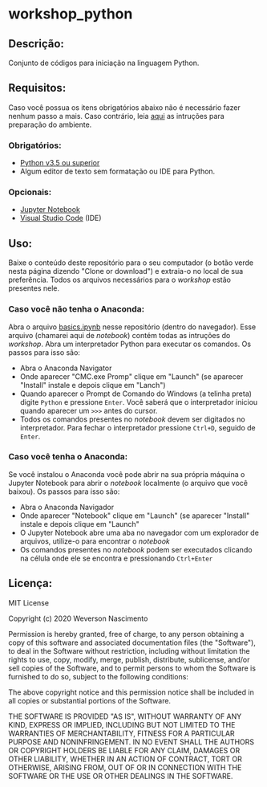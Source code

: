 # workshop_python

## Descrição:
Conjunto de códigos para iniciação na linguagem Python.

## Requisitos:
Caso você possua os itens obrigatórios abaixo não é necessário fazer nenhum passo a mais. Caso contrário, leia [aqui](docs/config.md) as intruções para preparação do ambiente.

### Obrigatórios:
* [Python v3.5 ou superior](https://www.python.org/downloads/)
* Algum editor de texto sem formatação ou IDE para Python.

### Opcionais:
* [Jupyter Notebook](https://jupyter.org/install)
* [Visual Studio Code](https://code.visualstudio.com/) (IDE)

## Uso:
Baixe o conteúdo deste repositório para o seu computador (o botão verde nesta página dizendo "Clone or download") e extraia-o no local de sua preferência. Todos os arquivos necessários para o _workshop_ estão presentes nele.

### Caso você não tenha o Anaconda:
Abra o arquivo [basics.ipynb](basics.ipynb) nesse repositório (dentro do navegador). Esse arquivo (chamarei aqui de _notebook_) contém todas as intruções do _workshop_. Abra um interpretador Python para executar os comandos. Os passos para isso são:
* Abra o Anaconda Navigator
* Onde aparecer "CMC.exe Promp" clique em "Launch" (se aparecer "Install" instale e depois clique em "Lanch")
* Quando aparecer o Prompt de Comando do Windows (a telinha preta) digite `Python` e pressione `Enter`. Você saberá que o interpretador iniciou quando aparecer um `>>>` antes do cursor.
* Todos os comandos presentes no _notebook_ devem ser digitados no interpretador.
Para fechar o interpretador pressione `Ctrl+D`, seguido de `Enter`.

### Caso você tenha o Anaconda:
Se você instalou o Anaconda você pode abrir na sua própria máquina o Jupyter Notebook para abrir o _notebook_ localmente (o arquivo que você baixou). Os passos para isso são:
* Abra o Anaconda Navigador
* Onde aparecer "Notebook" clique em "Launch" (se aparecer "Install" instale e depois clique em "Launch"
* O Jupyter Notebook abre uma aba no navegador com um explorador de arquivos, utilize-o para encontrar o _notebook_
* Os comandos presentes no _notebook_ podem ser executados clicando na célula onde ele se encontra e pressionando `Ctrl+Enter`


## Licença:
MIT License

Copyright (c) 2020 Weverson Nascimento

Permission is hereby granted, free of charge, to any person obtaining a copy
of this software and associated documentation files (the "Software"), to deal
in the Software without restriction, including without limitation the rights
to use, copy, modify, merge, publish, distribute, sublicense, and/or sell
copies of the Software, and to permit persons to whom the Software is
furnished to do so, subject to the following conditions:

The above copyright notice and this permission notice shall be included in all
copies or substantial portions of the Software.

THE SOFTWARE IS PROVIDED "AS IS", WITHOUT WARRANTY OF ANY KIND, EXPRESS OR
IMPLIED, INCLUDING BUT NOT LIMITED TO THE WARRANTIES OF MERCHANTABILITY,
FITNESS FOR A PARTICULAR PURPOSE AND NONINFRINGEMENT. IN NO EVENT SHALL THE
AUTHORS OR COPYRIGHT HOLDERS BE LIABLE FOR ANY CLAIM, DAMAGES OR OTHER
LIABILITY, WHETHER IN AN ACTION OF CONTRACT, TORT OR OTHERWISE, ARISING FROM,
OUT OF OR IN CONNECTION WITH THE SOFTWARE OR THE USE OR OTHER DEALINGS IN THE
SOFTWARE.
